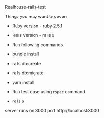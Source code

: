 Realhouse-rails-test

Things you may want to cover:

* Ruby version - ruby-2.5.1

* Rails Version - rails 6

* Run following commands

* bundle install

* rails db:create

* rails db:migrate

* yarn install

* Run test case using `rspec` command

* rails s

server runs on 3000 port http://localhost:3000
